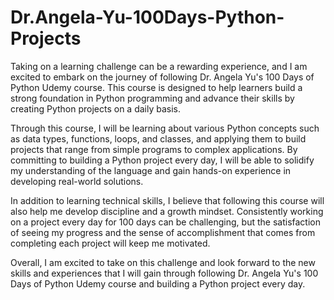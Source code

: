 # Dr.Angela-Yu-100Days-Python-Projects
Taking on a learning challenge can be a rewarding experience, and I am excited to embark on the journey of following Dr. Angela Yu's 100 Days of Python Udemy course. This course is designed to help learners build a strong foundation in Python programming and advance their skills by creating Python projects on a daily basis.

Through this course, I will be learning about various Python concepts such as data types, functions, loops, and classes, and applying them to build projects that range from simple programs to complex applications. By committing to building a Python project every day, I will be able to solidify my understanding of the language and gain hands-on experience in developing real-world solutions.

In addition to learning technical skills, I believe that following this course will also help me develop discipline and a growth mindset. Consistently working on a project every day for 100 days can be challenging, but the satisfaction of seeing my progress and the sense of accomplishment that comes from completing each project will keep me motivated.

Overall, I am excited to take on this challenge and look forward to the new skills and experiences that I will gain through following Dr. Angela Yu's 100 Days of Python Udemy course and building a Python project every day.
